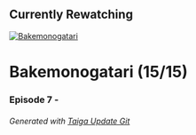 ﻿
## Currently Rewatching

[![Bakemonogatari](https://s4.anilist.co/file/anilistcdn/media/anime/cover/medium/bx5081-YpAE43HLQKqz.png)](https://anilist.co/anime/5081)

# Bakemonogatari (15/15)

### Episode 7 - 

###### *Generated with [Taiga Update Git](https://github.com/nike4613/taiga-update-git)*